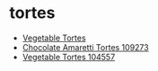 # tortes

 * [Vegetable Tortes](../../index/v/vegetable-tortes-104557.json)
 * [Chocolate Amaretti Tortes 109273](../../index/c/chocolate-amaretti-tortes-109273.json)
 * [Vegetable Tortes 104557](../../index/v/vegetable-tortes-104557.json)
